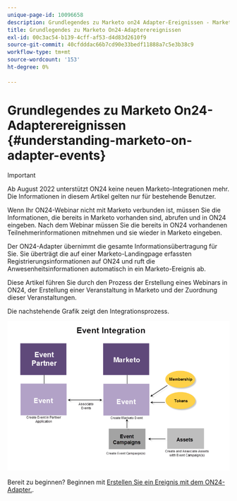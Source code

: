 ```yaml
---
unique-page-id: 10096658
description: Grundlegendes zu Marketo on24 Adapter-Ereignissen - Marketo Docs - Produktdokumentation
title: Grundlegendes zu Marketo On24-Adapterereignissen
exl-id: 00c3ac54-b139-4cff-af53-d4d83d2610f9
source-git-commit: 40cfdddac66b7cd90e33bedf11888a7c5e3b38c9
workflow-type: tm+mt
source-wordcount: '153'
ht-degree: 0%

---
```


# Grundlegendes zu Marketo On24-Adapterereignissen {#understanding-marketo-on-adapter-events}

>[!IMPORTANT]
>
>Ab August 2022 unterstützt ON24 keine neuen Marketo-Integrationen mehr. Die Informationen in diesem Artikel gelten nur für bestehende Benutzer.

Wenn Ihr ON24-Webinar nicht mit Marketo verbunden ist, müssen Sie die Informationen, die bereits in Marketo vorhanden sind, abrufen und in ON24 eingeben. Nach dem Webinar müssen Sie die bereits in ON24 vorhandenen Teilnehmerinformationen mitnehmen und sie wieder in Marketo eingeben.

Der ON24-Adapter übernimmt die gesamte Informationsübertragung für Sie. Sie überträgt die auf einer Marketo-Landingpage erfassten Registrierungsinformationen auf ON24 und ruft die Anwesenheitsinformationen automatisch in ein Marketo-Ereignis ab.

Diese Artikel führen Sie durch den Prozess der Erstellung eines Webinars in ON24, der Erstellung einer Veranstaltung in Marketo und der Zuordnung dieser Veranstaltungen.

Die nachstehende Grafik zeigt den Integrationsprozess.

![](assets/image2015-12-16-11-3a26-3a29.png)

Bereit zu beginnen? Beginnen mit [Erstellen Sie ein Ereignis mit dem ON24-Adapter.](/help/marketo/product-docs/demand-generation/events/create-an-event/create-an-event-with-the-marketo-on24-adapter.md).
